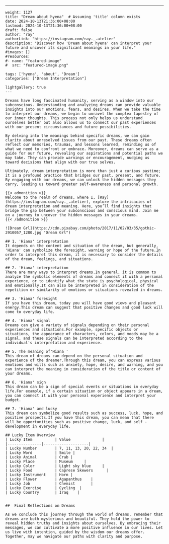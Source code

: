 ---
    weight: 1127
    title: "Dream about hyena"  # Assuming 'title' column exists
    date: 2024-10-13T21:36:00+08:00
    lastmod: 2024-10-13T21:36:00+08:00
    draft: false
    author: "ray"
    authorLink: "https://instagram.com/ray._.atelier"
    description: "Discover how 'Dream about hyena' can interpret your future and uncover its significant meanings in your life."
    #images: []
    #resources:
    #- name: "featured-image"
    #  src: "featured-image.png"
    
    tags: ['hyena', 'about', 'Dream']
    categories: ["Dream Interpretation"]
    
    lightgallery: true
    ---
    
    Dreams have long fascinated humanity, serving as a window into our subconscious. Understanding and analyzing dreams can provide valuable insights into our emotions, fears, and desires. When we take the time to interpret our dreams, we begin to unravel the complex tapestry of our inner thoughts. This process not only helps us understand ourselves better but also allows us to connect our past experiences with our present circumstances and future possibilities.
    
    By delving into the meanings behind specific dreams, we can gain clarity about unresolved issues from our past. These dreams often reflect our memories, traumas, and lessons learned, reminding us of what we need to confront or embrace. Moreover, dreams can serve as a guide for our future, revealing our aspirations and potential paths we may take. They can provide warnings or encouragement, nudging us toward decisions that align with our true selves.
    
    Ultimately, dream interpretation is more than just a curious pastime; it is a profound practice that bridges our past, present, and future. By engaging with our dreams, we can unlock the hidden messages they carry, leading us toward greater self-awareness and personal growth.
    
    {{< admonition >}}
    Welcome to the realm of dreams, where I, [Ray](https://instagram.com/ray._.atelier), explore the intricacies of dream interpretation and meaning. Here, you’ll find insights that bridge the gap between your subconscious and conscious mind. Join me on a journey to uncover the hidden messages in your dreams.
    {{< /admonition >}}
    
    ![Dream Grl](https://cdn.pixabay.com/photo/2017/11/02/03/35/gothic-2910057_1280.jpg "Dream Grl")
    
    ## 1. 'Hiana' interpretation
    It depends on the content and situation of the dream, but generally, 'Hiana' can symbolize the foresight, warning or hope of the future.In order to interpret this dream, it is necessary to consider the details of the dream, feelings, and situations.
    
    ## 2. 'Hiana' interpretation
    There are many ways to interpret dreams.In general, it is common to analyze the symbolic elements of dreams and connect it with a personal experience, or to identify what the state is psychological, physical and emotionally.It can also be interpreted in consideration of the repetition or similarity of emotions or situations revealed in dreams.
    
    ## 3. 'Hiana' foresight
    If you have this dream, today you will have good views and pleasant energy.This dream can suggest that positive changes and good luck will come to everyday life.
    
    ## 4. 'Hiana' signal
    Dreams can give a variety of signals depending on their personal experiences and situations.For example, specific objects or situations, the appearance of characters, colors, and moods may be a signal, and these signals can be interpreted according to the individual's interpretation and experience.
    
    ## 5. The meaning of'Hiana '
    This dream of dreams can depend on the personal situation and experience of the dreamer.Through this dream, you can express various emotions and wills such as anxiety, hope, desire, and warning, and you can interpret the meaning in consideration of the title or content of your dreams.
    
    ## 6. 'Hiana' sign
    This dream can be a sign of special events or situations in everyday life.For example, if a certain situation or object appears in a dream, you can connect it with your personal experience and interpret your budget.
    
    ## 7. 'Hiana' and lucky
    This dream can symbolize good results such as success, luck, hope, and positive prospects.If you have this dream, you can mean that there will be opportunities such as positive change, luck, and self -development in everyday life.
    
    ## Lucky Item Overview
    | Lucky Item          | Value              |
    |---------------|--------------------|
    | Lucky Number        | 7, 11, 13, 20, 22, 34  |
    | Lucky Word          | Smile |
    | Lucky Animal        | Crab |
    | Lucky Place         | Museum     |
    | Lucky Color         | Light sky blue     |
    | Lucky Food          | Caprese Skewers      |
    | Lucky Instrument    | Horn |
    | Lucky Flower        | Agapanthus    |
    | Lucky Job           | Chemist       |
    | Lucky Exercise      | Cycling  |
    | Lucky Country       | Iraq    |
    
    
    ##  Final Reflections on Dreams
    
    As we conclude this journey through the world of dreams, remember that dreams are both mysterious and beautiful. They hold the power to reveal hidden truths and insights about ourselves. By embracing their messages, we can cultivate a more positive influence in our lives. Let us live with intention, guided by the wisdom our dreams offer. Together, may we navigate our paths with clarity and purpose.
    